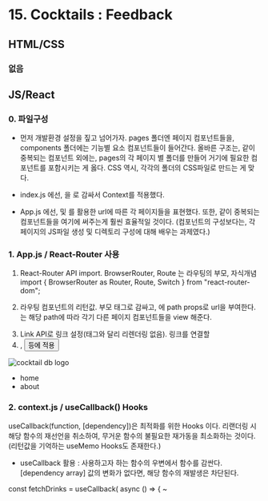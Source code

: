 # 15. Cocktails : Feedback

## HTML/CSS

### 없음



## JS/React

### 0. 파일구성

- 먼저 개발환경 설정을 짚고 넘어가자.
pages 폴더엔 페이지 컴포넌트들을, components 폴더에는 기능별 요소 컴포넌트들이 들어간다.
올바른 구조는, <Navbar>같이 중복되는 컴포넌트 외에는, pages의 각 페이지 별 폴더를 만들어 거기에 필요한 컴포넌트를 포함시키는 게 옳다. CSS 역시, 각각의 폴더의 CSS파일로 만드는 게 맞다.

- index.js 에선, <App />을 <AppProvider> 로 감싸서 Context를 적용했다.
- App.js 에선, <Router> 및 <Switch> 를 활용한 url에 따른 각 페이지들을 표현했다.
또한, <Navbar> 같이 중복되는 컴포넌트들을 여기에 써주는게 훨씬 효율적일 것이다.
(컴포넌트의 구성보다는, 각 페이지의 JS파일 생성 및 디렉토리 구성에 대해 배우는 과제였다.)


### 1. App.js / React-Router 사용

1) React-Router API import. BrowserRouter, Route 는 라우팅의 부모, 자식개념
import { BrowserRouter as Router, Route, Switch } from "react-router-dom";

2) 라우팅 컴포넌트의 리턴값. <Router> 부모 태그로 감싸고, <Route> 에 path props로 url을 부여한다. <Switch> 는 해당 path에 따라 각기 다른 페이지 컴포넌트들을 view 해준다.
  <Router>
    <Navbar />
    <Switch>
      <Route exact path="/">
        <Home />
      </Route>
      <Route path="/about">
        <About />
      </Route>
      <Route path="/cocktail/:id">
        <SingleCocktail />
      </Route>
      <Route path="*">
        <Error />
      </Route>
    </Switch>
  </Router>

3) Link API로 링크 설정(<a>태그와 달리 리렌더링 없음). 링크를 연결할 <li>, <button> 등에 적용
  <nav className='navbar'>
    <div className='nav-center'>
      <Link to='/'>
        <img src={logo} alt='cocktail db logo' className='logo' />
      </Link>
      <ul className='nav-links'>
        <li>
          <Link to='/'>home</Link>
        </li>
        <li>
          <Link to='/about'>about</Link>
        </li>
      </ul>
    </div>
  </nav>

### 2. context.js / useCallback() Hooks

useCallback(function, [dependency])은 최적화를 위한 Hooks 이다.
리랜더링 시 해당 함수의 재선언을 취소하여, 무거운 함수의 불필요한 재가동을 최소화하는 것이다.
(리턴값을 기억하는 useMemo Hooks도 존재한다.)

- useCallback 활용 : 사용하고자 하는 함수의 우변에서 함수를 감싼다.
[dependency array] 값의 변화가 없다면, 해당 함수의 재발생은 차단된다.

const fetchDrinks = useCallback( async () => {
  ~